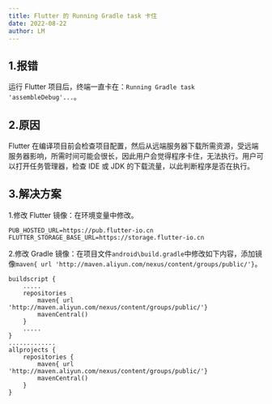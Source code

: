 ```yaml
---
title: Flutter 的 Running Gradle task 卡住
date: 2022-08-22
author: LM
---
```


## 1.报错

运行 Flutter 项目后，终端一直卡在：`Running Gradle task 'assembleDebug'...`。

## 2.原因

Flutter 在编译项目前会检查项目配置，然后从远端服务器下载所需资源，受远端服务器影响，所需时间可能会很长，因此用户会觉得程序卡住，无法执行。用户可以打开任务管理器，检查 IDE 或 JDK 的下载流量，以此判断程序是否在执行。

## 3.解决方案

1.修改 Flutter 镜像：在环境变量中修改。

```
PUB_HOSTED_URL=https://pub.flutter-io.cn
FLUTTER_STORAGE_BASE_URL=https://storage.flutter-io.cn
```

2.修改 Gradle 镜像：在项目文件`android\build.gradle`中修改如下内容，添加镜像`maven{ url 'http://maven.aliyun.com/nexus/content/groups/public/'}`。

```
buildscript {
    .....
    repositories
 		maven{ url 'http://maven.aliyun.com/nexus/content/groups/public/'}
		mavenCentral()
    }
    .....
}
.............
allprojects {
	repositories {
		maven{ url 'http://maven.aliyun.com/nexus/content/groups/public/'}
		mavenCentral()
	}
}
```

